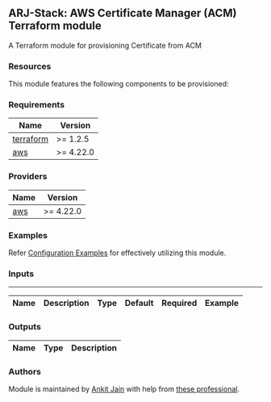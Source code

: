 ## ARJ-Stack: AWS Certificate Manager (ACM) Terraform module

A Terraform module for provisioning Certificate from ACM

### Resources
This module features the following components to be provisioned:


### Requirements

| Name | Version |
|------|---------|
| <a name="requirement_terraform"></a> [terraform](#requirement\_terraform) | >= 1.2.5 |
| <a name="requirement_aws"></a> [aws](#requirement\_aws) | >= 4.22.0 |

### Providers

| Name | Version |
|------|---------|
| <a name="provider_aws"></a> [aws](#provider\_aws) | >= 4.22.0 |

### Examples

Refer [Configuration Examples](https://github.com/arjstack/terraform-aws-examples/tree/main/aws-acm) for effectively utilizing this module.

### Inputs
---

| Name | Description | Type | Default | Required | Example|
|:------|:------|:------|:------|:------:|:------|

### Outputs

| Name | Type | Description |
|:------|:------|:------|

### Authors

Module is maintained by [Ankit Jain](https://github.com/ankit-jn) with help from [these professional](https://github.com/arjstack/terraform-aws-acm/graphs/contributors).

